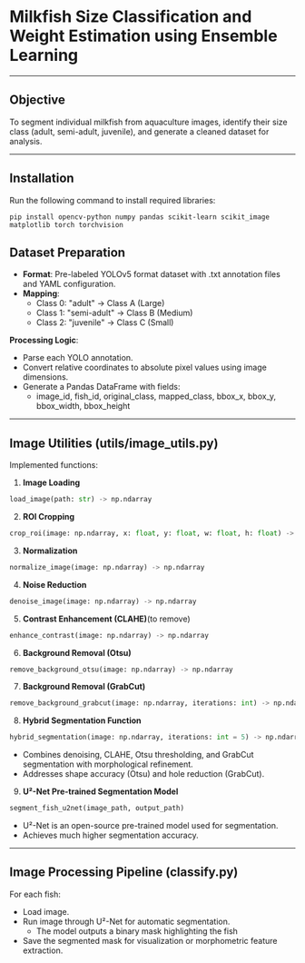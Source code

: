 # Milkfish Size Classification and Weight Estimation using Ensemble Learning

---

## Objective
To segment individual milkfish from aquaculture images, identify their size class (adult, semi-adult, juvenile), and generate a cleaned dataset for analysis.

---

## Installation

Run the following command to install required libraries:

```
pip install opencv-python numpy pandas scikit-learn scikit_image matplotlib torch torchvision
```

## Dataset Preparation
- **Format**: Pre-labeled YOLOv5 format dataset with .txt annotation files and YAML configuration.
- **Mapping**:
  - Class 0: "adult" → Class A (Large)
  - Class 1: "semi-adult" → Class B (Medium)
  - Class 2: "juvenile" → Class C (Small)

**Processing Logic**:
- Parse each YOLO annotation.
- Convert relative coordinates to absolute pixel values using image dimensions.
- Generate a Pandas DataFrame with fields:
  - image_id, fish_id, original_class, mapped_class, bbox_x, bbox_y, bbox_width, bbox_height

---

## Image Utilities (utils/image_utils.py)
Implemented functions:

1. **Image Loading**
```python
load_image(path: str) -> np.ndarray
```

2. **ROI Cropping**
```python
crop_roi(image: np.ndarray, x: float, y: float, w: float, h: float) -> np.ndarray
```

3. **Normalization**
```python
normalize_image(image: np.ndarray) -> np.ndarray
```

4. **Noise Reduction**
```python
denoise_image(image: np.ndarray) -> np.ndarray
```

5. **Contrast Enhancement (CLAHE)**(to remove)
```python
enhance_contrast(image: np.ndarray) -> np.ndarray
```

6. **Background Removal (Otsu)**
```python
remove_background_otsu(image: np.ndarray) -> np.ndarray
```

7. **Background Removal (GrabCut)**
```python
remove_background_grabcut(image: np.ndarray, iterations: int) -> np.ndarray
```

8. **Hybrid Segmentation Function**
```python
hybrid_segmentation(image: np.ndarray, iterations: int = 5) -> np.ndarray
```
- Combines denoising, CLAHE, Otsu thresholding, and GrabCut segmentation with morphological refinement.
- Addresses shape accuracy (Otsu) and hole reduction (GrabCut).

9. **U²-Net Pre-trained Segmentation Model**
```python
segment_fish_u2net(image_path, output_path)
```
- U²-Net is an open-source pre-trained model used for segmentation.
- Achieves much higher segmentation accuracy.
---

## Image Processing Pipeline (classify.py)
For each fish:
- Load image.
- Run image through U²-Net for automatic segmentation.
  - The model outputs a binary mask highlighting the fish
- Save the segmented mask for visualization or morphometric feature extraction.
